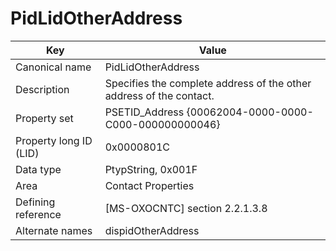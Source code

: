 # PidLidOtherAddress

| Key | Value |
|---|---|
| Canonical name | PidLidOtherAddress |
| Description | Specifies the complete address of the other address of the contact. |
| Property set | PSETID_Address {00062004-0000-0000-C000-000000000046} |
| Property long ID (LID) | 0x0000801C |
| Data type | PtypString, 0x001F |
| Area | Contact Properties |
| Defining reference | [MS-OXOCNTC] section 2.2.1.3.8 |
| Alternate names | dispidOtherAddress |
